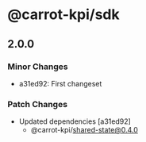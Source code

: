 # @carrot-kpi/sdk

## 2.0.0

### Minor Changes

-   a31ed92: First changeset

### Patch Changes

-   Updated dependencies [a31ed92]
    -   @carrot-kpi/shared-state@0.4.0
